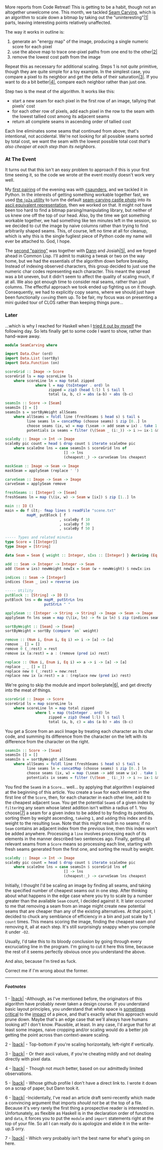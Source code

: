 More reports from Code Retreat! This is getting to be a habit, though not an altogether unwelcome one. This month, we tackled [Seam Carving](en.wikipedia.org/wiki/Seam_carving), which is an algorithm to scale down a bitmap by taking out the "uninteresting"<a name="note-Wed-Oct-22-234842EDT-2014"></a>[|1|](#foot-Wed-Oct-22-234842EDT-2014) parts, leaving interesting points relatively unaffected.

The way it works in outline is:

1.   generate an "energy map" of the image, producing a single numeric score for each pixel
1.   use the above map to trace one-pixel paths from one end to the other<a name="note-Wed-Oct-22-234846EDT-2014"></a>[|2|](#foot-Wed-Oct-22-234846EDT-2014)
1.   remove the lowest cost path from the image

Repeat this as necessary for additional scaling. Steps 1 is not *quite* primitive, though they are quite simple for a toy example. In the simplest case, you compare a pixel to its neighbor and get the delta of their saturation<a name="note-Wed-Oct-22-234849EDT-2014"></a>[|3|](#foot-Wed-Oct-22-234849EDT-2014). If you want to do a bit better<a name="note-Wed-Oct-22-234852EDT-2014"></a>[|4|](#foot-Wed-Oct-22-234852EDT-2014), compare each neighbor rather than just one.

Step two is the meat of the algorithm. It works like this:

-   start a new seam for each pixel in the first row of an image, tallying that pixels' cost
-   for each other row of pixels, add each pixel in the row to the seam with the lowest tallied cost among its adjacent seams
-   return all complete seams in ascending order of tallied cost

Each line eliminates some seams that continued from above; that's intentional, not accidental. We're not looking for all possible seams sorted by total cost, we want the seam with the lowest possible total cost *that's also cheaper at each step than its neighbors*.

### At The Event

It turns out that this isn't an easy problem to approach if this is your first time seeing it, so the code we wrote *at* the event mostly doesn't work very well.

My [first pairing](https://github.com/CodeRetreatTO/projects/blob/master/2014-10-seam-carving/csaunders-and-inaimathi.py) of the evening was with [csaunders](https://github.com/csaunders), and we tackled it in Python. In the interests of getting something workable together fast, we used [the `jp2a` utility](https://packages.debian.org/wheezy/jp2a) to turn the default [seam-carving castle photo](http://en.wikipedia.org/wiki/Seam_carving#mediaviewer/File:Broadway_tower_edit.jpg) into its [ascii equivalent representation](https://github.com/CodeRetreatTO/projects/blob/master/2014-10-seam-carving/scene.txt), then we worked on that. It might not have been too hard to find a bitmap parsing/manipulating library, but neither of us knew one off the top of our head. Also, by the time we got something workable together, we had something like ten minutes left in the session, so we decided to cut the image by naive columns rather than trying to find arbitrarily shaped seams. This, of course, left no time at all for cleanup, which is why this is the single fugliest piece of Python code my name will ever be attached to. God, I hope.

The [second "pairing"](https://github.com/CodeRetreatTO/projects/blob/master/2014-10-seam-carving/dann-josiah-and-inaimathi.lisp) was together with [Dann](https://github.com/dxnn) and Josiah<a name="note-Wed-Oct-22-234855EDT-2014"></a>[|5|](#foot-Wed-Oct-22-234855EDT-2014), and we forged ahead in Common Lisp. I'll admit to making a tweak or two on the way home, but we had the essentials of the algorithm down before breaking. Instead of indexing observed characters, this group decided to just use the numeric char codes representing each character. This meant the spread was a bit uneven, but it didn't seem to affect the quality of scaling much, if at all. We also got enough time to consider real seams, rather than just columns. The effectful approach we took ended up fighting us on it though. Consequently, we had to explicitly copy seams, where we should just have been functionally `cons`ing them up. To be fair, my focus was on presenting a mini guided tour of CLOS rather than keeping things pure...

### Later

...which is why I reached for Haskell when I [tried it out by myself](https://github.com/CodeRetreatTO/projects/blob/master/2014-10-seam-carving/inaimathi.hs) the following day. So lets finally get to some code I want to show, rather than hand-wave away.

```haskell
module SeamCarving where

import Data.Char (ord)
import Data.List (sortBy)
import Data.Function (on)

scoreGrid :: Image -> Score
scoreGrid ls = map scoreLine ls
    where scoreLine ln = map total zipped
              where l = map (toInteger . ord) ln
                    zipped = zip3 (head l:l) l $ tail l
                    total (a, b, c) = abs (a-b) + abs (b-c)

seamsIn :: Score -> [Seam]
seamsIn [] = []
seamsIn s = sortByWeight allSeams
    where allSeams = foldl line (freshSeams $ head s) $ tail s
          line seams ln = concatMap (choose seams) $ zip [0..] ln
          choose seams (ix, w) = map (\seam -> add seam w ix) . take 1 . sortByWeight $ potentials ix seams
          potentials ix seams = filter (\(Seam _ (i:_)) -> i >= ix-1 && ix+1 >= i) seams

scaleBy :: Image -> Int -> Image
scaleBy pic count = head $ drop count $ iterate scaleOne pic
    where scaleOne lns = case seamsIn $ scoreGrid lns of
                           [] -> lns
                           (cheapest:_) -> carveSeam lns cheapest

maskSeam :: Image -> Seam -> Image
maskSeam = applySeam (replace ' ')

carveSeam :: Image -> Seam -> Image
carveSeam = applySeam remove

freshSeams :: [Integer] -> [Seam]
freshSeams ln = map (\(ix, w) -> Seam w [ix]) $ zip [1..] ln

main :: IO ()
main = do f &lt;- fmap lines $ readFile "scene.txt"
          mapM_ putBlock [ f
                         , scaleBy f 10
                         , scaleBy f 30
                         , scaleBy f 50 ]

----- Types and related minutia
type Score = [[Integer]]
type Image = [String]

data Seam = Seam { weight :: Integer, sIxs :: [Integer] } deriving (Eq, Ord, Show) 

add :: Seam -> Integer -> Integer -> Seam
add (Seam w ixs) newWeight newIx = Seam (w + newWeight) $ newIx:ixs

indices :: Seam -> [Integer]
indices (Seam _ ixs) = reverse ixs

----- Utility
putBlock :: [String] -> IO ()
putBlock lns = do mapM_ putStrLn lns
                  putStrLn " "

applySeam :: (Integer -> String -> String) -> Image -> Seam -> Image
applySeam fn lns seam = map (\(ix, ln) -> fn ix ln) $ zip (indices seam) lns

sortByWeight :: [Seam] -> [Seam]
sortByWeight = sortBy (compare `on` weight)

remove :: (Num i, Enum i, Eq i) => i -> [a] -> [a]
remove _ [] = []
remove 0 (_:rest) = rest
remove ix (a:rest) = a : (remove (pred ix) rest)

replace :: (Num i, Enum i, Eq i) => a -> i -> [a] -> [a]
replace _ _ [] = []
replace new 0 (_:rest) = new:rest
replace new ix (a:rest) = a : (replace new (pred ix) rest)
```

We're going to skip the module and import boilerplate<a name="note-Wed-Oct-22-234904EDT-2014"></a>[|6|](#foot-Wed-Oct-22-234904EDT-2014), and get directly into the meat of things.

```haskell
scoreGrid :: Image -> Score
scoreGrid ls = map scoreLine ls
    where scoreLine ln = map total zipped
              where l = map (toInteger . ord) ln
                    zipped = zip3 (head l:l) l $ tail l
                    total (a, b, c) = abs (a-b) + abs (b-c)
```

You get a Score from an ascii Image by treating each character as its char code, and summing its difference from the character on the left with its difference from the character on the right.

```haskell
seamsIn :: Score -> [Seam]
seamsIn [] = []
seamsIn s = sortByWeight allSeams
    where allSeams = foldl line (freshSeams $ head s) $ tail s
          line seams ln = concatMap (choose seams) $ zip [0..] ln
          choose seams (ix, w) = map (\seam -> add seam w ix) . take 1 . sortByWeight $ potentials ix seams
          potentials ix seams = filter (\(Seam _ (i:_)) -> i >= ix-1 && ix+1 >= i) seams
```

You find the `Seam`s in a `Score`... well... by applying that algorithm I explained at the beginning of this article. You create a `Seam` for each element in the first line of the `Score`, then, for each character in each other line, add it to the cheapest adjacent `Seam`. You get the potential `Seam`s of a given index by `filter`ing any seam whose latest addition isn't within a radius of 1. You choose<a name="note-Wed-Oct-22-234910EDT-2014"></a>[|7|](#foot-Wed-Oct-22-234910EDT-2014) a seam for a given index to be added to by finding its potentials, sorting them by weight ascending, `take`ing `1`, and `add`ing this index and its weight to the resulting `Seam`. Note that this might result in no seams; if no `Seam` contains an adjacent index from the previous line, then this index won't be added anywhere. Processing a `line` involves processing each of its elements in the manner described two sentences ago. Finally, getting all relevant seams from a `Score` means so processing each line, starting with fresh seams generated from the first one, and sorting the result by weight.

```haskell
scaleBy :: Image -> Int -> Image
scaleBy pic count = head $ drop count $ iterate scaleOne pic
    where scaleOne lns = case seamsIn $ scoreGrid lns of
                           [] -> lns
                           (cheapest:_) -> carveSeam lns cheapest
```

Initially, I thought I'd be scaling an image by finding all seams, and taking the specified number of cheapest seams out in one step. After thinking about what happens in the edge case where you try to scale by a number greater than the available `Seam` count, I decided against it. It later occurred to me that removing a seam from an image might create new potential seams that are cheaper than any of the existing alternatives. At that point, I decided to chuck any semblance of efficiency in a bin and just scale by 1 `count` times. This means scoring the image, finding the cheapest seam *and* removing it, all at each step. It's still surprisingly snappy when you compile it under `-O2`.

Usually, I'd take this to its bloody conclusion by going through every excruciating line in the program. I'm going to cut it here this time, because the rest of it seems perfectly obvious once you understand the above.

And also, because I'm tired as fuck.

Correct me if I'm wrong about the former.

* * *
##### Footnotes
1 - <a name="foot-Wed-Oct-22-234842EDT-2014"></a>[|back|](#note-Wed-Oct-22-234842EDT-2014) -Although, as I've mentioned before, the originators of this algorithm have probably never taken a design course. If you understand basic layout principles, you understand that white space is [sometimes](http://www.shutterstock.com/video/clip-673189-stock-footage-wind-turbines-producing-clean-alternative-energy-in-barren-landscape.html?src=rel/671428:4) [critical](http://en.wikipedia.org/wiki/Think_Small) to the [impact](http://en.wikipedia.org/wiki/Pale_Blue_Dot#mediaviewer/File:Pale_Blue_Dot.png) of a piece, and that's exactly what this approach would prune down. Maybe that's an edge case that we'll always have humans looking at? I don't know. Plausible, at least. In any case, I'd argue that for at least some images, naive cropping and/or scaling would do a better job getting the point across than context-aware scaling.

2 - <a name="foot-Wed-Oct-22-234846EDT-2014"></a>[|back|](#note-Wed-Oct-22-234846EDT-2014) - Top-bottom if you're scaling horizontally, left-right if vertically.

3 - <a name="foot-Wed-Oct-22-234849EDT-2014"></a>[|back|](#note-Wed-Oct-22-234849EDT-2014) - Or their ascii values, if you're cheating mildly and not dealing directly with pixel data.

4 - <a name="foot-Wed-Oct-22-234852EDT-2014"></a>[|back|](#note-Wed-Oct-22-234852EDT-2014) - Though not *much* better, based on our admittedly limited observations.

5 - <a name="foot-Wed-Oct-22-234855EDT-2014"></a>[|back|](#note-Wed-Oct-22-234855EDT-2014) - Whose github profile I don't have a direct link to. I wrote it down on a scrap of paper, but Dann took it.

6 - <a name="foot-Wed-Oct-22-234904EDT-2014"></a>[|back|](#note-Wed-Oct-22-234904EDT-2014) -Incidentally, I've read an article draft semi-recently which made a convincing argument that imports *should not* be at the top of a file. Because it's very rarely the first thing a prospective reader is interested in. Unfortunately, as flexible as Haskell is in the declaration order of functions and `data`, it forces you to put the `module` and `import` statements right at the top of your file. So all I can really do is apologize and elide it in the write-up.S orry.

7 - <a name="foot-Wed-Oct-22-234910EDT-2014"></a>[|back|](#note-Wed-Oct-22-234910EDT-2014) - Which very probably isn't the best name for what's going on here.
